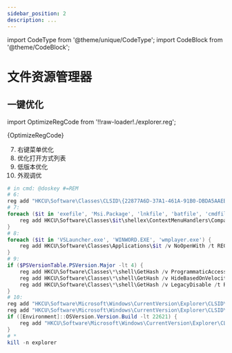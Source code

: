 ```yaml
---
sidebar_position: 2
description: ...
---
```


import CodeType from '@theme/unique/CodeType';
import CodeBlock from '@theme/CodeBlock';

# 文件资源管理器

<CodeType reg user restart='explorer'>

## 一键优化

</CodeType>

import OptimizeRegCode from '!!raw-loader!./explorer.reg';

<CodeBlock language="ini">{OptimizeRegCode}</CodeBlock>

7. 右键菜单优化
8. 优化打开方式列表
9. 低版本优化
10. 外观调优

```powershell
# in cmd: @doskey #=REM
# 6:
reg add "HKCU\Software\Classes\CLSID\{22877A6D-37A1-461A-91B0-DBDA5AAEBC99}\DefaultIcon" /ve /t REG_EXPAND_SZ /d "shell32.dll,316" /f
# 7:
foreach ($it in 'exefile', 'Msi.Package', 'lnkfile', 'batfile', 'cmdfile') {
    reg add HKCU\Software\Classes\$it\shellex\ContextMenuHandlers\Compatibility /ve /d '""' /f > $null
}
# 8:
foreach ($it in 'VSLauncher.exe', 'WINWORD.EXE', 'wmplayer.exe') {
    reg add HKCU\Software\Classes\Applications\$it /v NoOpenWith /t REG_SZ /d '""' /f > $null
}
# 9:
if ($PSVersionTable.PSVersion.Major -lt 4) {
    reg add HKCU\Software\Classes\*\shell\GetHash /v ProgrammaticAccessOnly /t REG_SZ /d '""' /f
    reg add HKCU\Software\Classes\*\shell\GetHash /v HideBasedOnVelocityId /t REG_DWORD /d 6527944 /f
    reg add HKCU\Software\Classes\*\shell\GetHash /v LegacyDisable /t REG_SZ /d '""' /f
}
# 10:
reg add "HKCU\Software\Microsoft\Windows\CurrentVersion\Explorer\CLSID\{F02C1A0D-BE21-4350-88B0-7367FC96EF3C}\DefaultIcon" /ve /t REG_SZ /d "shell32.dll,18" /f
reg add "HKCU\Software\Microsoft\Windows\CurrentVersion\Explorer\CLSID\{031E4825-7B94-4DC3-B131-E946B44C8DD5}\DefaultIcon" /ve /t REG_SZ /d "explorer.exe" /f
if ([Environment]::OSVersion.Version.Build -lt 22621) {
    reg add "HKCU\Software\Microsoft\Windows\CurrentVersion\Explorer\CLSID\{679F85CB-0220-4080-B29B-5540CC05AAB6}\DefaultIcon" /ve /t REG_SZ /d "shell32.dll,213" /f
}
# *
kill -n explorer
```
